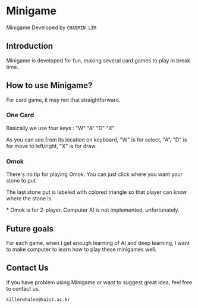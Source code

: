 # Minigame

Minigame
Developed by `CHAEMIN LIM`

## Introduction

Minigame is developed for fun, making several card games to play in break time.

## How to use Minigame?

For card game, it may not that straightforward.

### One Card

Basically we use four keys : "W" "A" "D" "X".

As you can see from its location on keyboard, "W" is for select, "A", "D" is for move to left/right, "X" is for draw.

### Omok

There's no tip for playing Omok. You can just click where you want your stone to put.

The last stone put is labeled with colored triangle so that player can know where the stone is.

\* Omok is for 2-player. Computer AI is not implemented, unfortunately.

## Future goals

For each game, when I get enough learning of AI and deep learning, I want to make computer to learn how to play these minigames well.

## Contact Us

If you have problem using Minigame or want to suggest great idea, feel free to contact us.

`killerwhalee@kaist.ac.kr`
